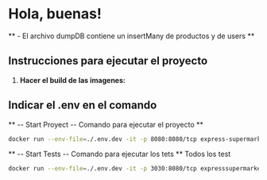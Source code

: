 # Hola, buenas!

** - El archivo dumpDB contiene un insertMany de productos y de users **

## Instrucciones para ejecutar el proyecto

1. **Hacer el build de las imagenes:**
## Indicar el .env en el comando

 ** -- Start Proyect -- Comando para ejecutar el proyecto **
```bash
docker run --env-file=./.env.dev -it -p 8080:8080/tcp express-supermarket:latest NOMBRE-DE-LA-IMAGE
```
 ** -- Start Tests -- Comando para ejecutar los tets **
Todos los test

```bash
docker run --env-file=./.env.dev -it -p 3030:8080/tcp expresssupermarket
```

